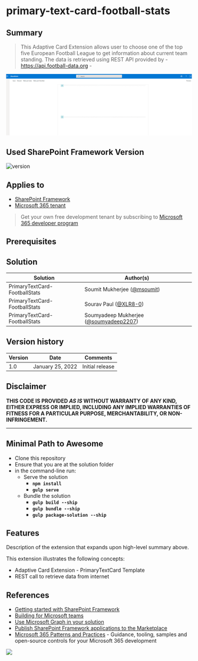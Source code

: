 # primary-text-card-football-stats

## Summary

> This Adaptive Card Extension allows user to choose one of the top five European Football League to get information about current team standing. The data is retrieved using REST API provided by - <https://api.football-data.org> -

![screenshot](assets/PrimaryTextCard-FootballStatsDemo.gif)

## Used SharePoint Framework Version

![version](https://img.shields.io/badge/version-1.13.1-green.svg)

## Applies to

- [SharePoint Framework](https://aka.ms/spfx)
- [Microsoft 365 tenant](https://docs.microsoft.com/en-us/sharepoint/dev/spfx/set-up-your-developer-tenant)

> Get your own free development tenant by subscribing to [Microsoft 365 developer program](http://aka.ms/o365devprogram)

## Prerequisites

## Solution

Solution|Author(s)
--------|---------
PrimaryTextCard-FootballStats | Soumit Mukherjee ([@msoumit](https://github.com/msoumit))
PrimaryTextCard-FootballStats | Sourav Paul ([@XLR8-0](https://github.com/XLR8-0))
PrimaryTextCard-FootballStats | Soumyadeep Mukherjee ([@soumyadeep2207](https://github.com/soumyadeep2207))

## Version history

Version|Date|Comments
-------|----|--------
1.0|January 25, 2022|Initial release

## Disclaimer

**THIS CODE IS PROVIDED *AS IS* WITHOUT WARRANTY OF ANY KIND, EITHER EXPRESS OR IMPLIED, INCLUDING ANY IMPLIED WARRANTIES OF FITNESS FOR A PARTICULAR PURPOSE, MERCHANTABILITY, OR NON-INFRINGEMENT.**

---

## Minimal Path to Awesome

- Clone this repository
- Ensure that you are at the solution folder
- in the command-line run:
  - Serve the solution
    - **`npm install`**
    - **`gulp serve`**
  - Bundle the solution
    - **`gulp build --ship`**
    - **`gulp bundle --ship`**
    - **`gulp package-solution --ship`**

## Features

Description of the extension that expands upon high-level summary above.

This extension illustrates the following concepts:

- Adaptive Card Extension - PrimaryTextCard Template
- REST call to retrieve data from internet

## References

- [Getting started with SharePoint Framework](https://docs.microsoft.com/en-us/sharepoint/dev/spfx/set-up-your-developer-tenant)
- [Building for Microsoft teams](https://docs.microsoft.com/en-us/sharepoint/dev/spfx/build-for-teams-overview)
- [Use Microsoft Graph in your solution](https://docs.microsoft.com/en-us/sharepoint/dev/spfx/web-parts/get-started/using-microsoft-graph-apis)
- [Publish SharePoint Framework applications to the Marketplace](https://docs.microsoft.com/en-us/sharepoint/dev/spfx/publish-to-marketplace-overview)
- [Microsoft 365 Patterns and Practices](https://aka.ms/m365pnp) - Guidance, tooling, samples and open-source controls for your Microsoft 365 development

<img src="https://pnptelemetry.azurewebsites.net/sp-dev-fx-aces/samples/PrimaryTextCard-FootballStats" />
